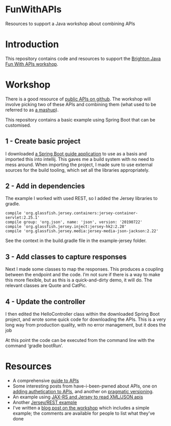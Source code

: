 # FunWithAPIs
Resources to support a Java workshop about combining APIs

# Introduction
This repository contains code and resources to support the [Brighton Java Fun With APIs workshop](https://www.meetup.com/Brighton-Java/events/264746384/).

# Workshop
There is a good resource of [public APIs on github](https://github.com/public-apis/public-apis). The workshop will involve picking two of these APIs and combining them (what used to be referred to as [a mashup](https://en.wikipedia.org/wiki/Mashup_(web_application_hybrid))). 

This repository contains a basic example using Spring Boot that can be customised.

## 1 - Create basic project
I downloaded [a Spring Boot guide application](https://spring.io/guides/gs/spring-boot/) to use as a basis and imported this into intellij. This gaves me a build system with no need to mess around. When importing the project, I made sure to use external sources for the build tooling, which set all the libraries appropriately. 

## 2 - Add in dependencies
The example I worked with used REST, so I added the Jersey libraries to gradle.
```
compile 'org.glassfish.jersey.containers:jersey-container-servlet:2.25.1'
compile group: 'org.json', name: 'json', version: '20190722'
compile 'org.glassfish.jersey.inject:jersey-hk2:2.28'
compile 'org.glassfish.jersey.media:jersey-media-json-jackson:2.22'
````
See the context in the build.gradle file in the example-jersey folder.

## 3 - Add classes to capture responses
Next I made some classes to map the responses. This produces a coupling between the endpoint and the code. I’m not sure if there is a way to make this more flexible, but as this is a quick-and-dirty demo, it will do. The relevant classes are Quote and CatPic.

## 4 - Update the controller
I then edited the HelloController class within the downloaded Spring Boot project, and wrote some quick code for downloading the APIs. This is a very long way from production quality, with no error management, but it does the job

At this point the code can be executed from the command line with the command ‘gradle bootRun’.

# Resources
* A comprehensive [guide to APIs](https://github.com/Kikobeats/awesome-api)
* Some interesting posts from have-i-been-pwned about APIs, one on [adding authetication to APIs](https://www.troyhunt.com/authentication-and-the-have-i-been-pwned-api/), and another on [pragmatic versioning](https://www.troyhunt.com/your-api-versioning-is-wrong-which-is/).
* An example using [JAX-RS and Jersey to read XML/JSON apis](https://www.baeldung.com/jersey-jax-rs-client)
* Another [Jersey/REST example](https://www.vogella.com/tutorials/REST/article.html)
* I've written a [blog post on the workshop](http://jamesburt.me.uk/uncategorized/fun-with-apis/) which includes a simple example; the comments are available for people to list what they've done
